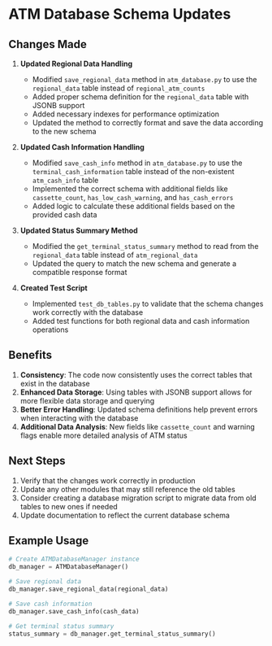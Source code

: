 # ATM Database Schema Updates

## Changes Made

1. **Updated Regional Data Handling**
   - Modified `save_regional_data` method in `atm_database.py` to use the `regional_data` table instead of `regional_atm_counts`
   - Added proper schema definition for the `regional_data` table with JSONB support
   - Added necessary indexes for performance optimization
   - Updated the method to correctly format and save the data according to the new schema

2. **Updated Cash Information Handling**
   - Modified `save_cash_info` method in `atm_database.py` to use the `terminal_cash_information` table instead of the non-existent `atm_cash_info` table
   - Implemented the correct schema with additional fields like `cassette_count`, `has_low_cash_warning`, and `has_cash_errors`
   - Added logic to calculate these additional fields based on the provided cash data

3. **Updated Status Summary Method**
   - Modified the `get_terminal_status_summary` method to read from the `regional_data` table instead of `atm_regional_data`
   - Updated the query to match the new schema and generate a compatible response format

4. **Created Test Script**
   - Implemented `test_db_tables.py` to validate that the schema changes work correctly with the database
   - Added test functions for both regional data and cash information operations

## Benefits

1. **Consistency**: The code now consistently uses the correct tables that exist in the database
2. **Enhanced Data Storage**: Using tables with JSONB support allows for more flexible data storage and querying
3. **Better Error Handling**: Updated schema definitions help prevent errors when interacting with the database
4. **Additional Data Analysis**: New fields like `cassette_count` and warning flags enable more detailed analysis of ATM status

## Next Steps

1. Verify that the changes work correctly in production
2. Update any other modules that may still reference the old tables
3. Consider creating a database migration script to migrate data from old tables to new ones if needed
4. Update documentation to reflect the current database schema

## Example Usage

```python
# Create ATMDatabaseManager instance
db_manager = ATMDatabaseManager()

# Save regional data
db_manager.save_regional_data(regional_data)

# Save cash information
db_manager.save_cash_info(cash_data)

# Get terminal status summary
status_summary = db_manager.get_terminal_status_summary()
```
